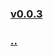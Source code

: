 
### [v0.0.3](https://github.com/littleflute/parks/edit/master/files/36/readme.md)
### [..](..)


<script src="https://www.w3schools.com/lib/w3.js"></script>
<script src="https://littleflute.github.io/JavaScript/blclass.js" ></script>
<script src="https://littleflute.github.io/JavaScript/blApp.js"></script>
